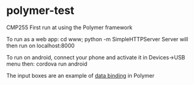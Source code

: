 # polymer-test
CMP255 First run at using the Polymer framework

To run as a web app: cd www; python -m SimpleHTTPServer
Server will then run on localhost:8000

To run on android, connect your phone and activate it in Devices->USB menu
then: cordova run android

The input boxes are an example of [data binding](https://www.polymer-project.org/docs/polymer/databinding.html) in Polymer
